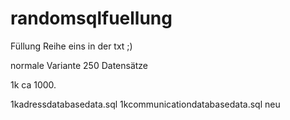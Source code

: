 # randomsqlfuellung

Füllung Reihe eins in der txt ;)

normale Variante 250 Datensätze

1k ca 1000.

1kadressdatabasedata.sql
1kcommunicationdatabasedata.sql
neu
